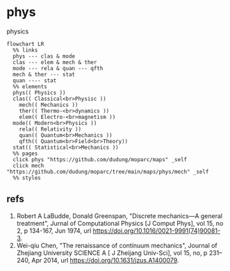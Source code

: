 # phys
physics

```mermaid
flowchart LR
  %% links
  phys --- clas & mode
  clas --- elem & mech & ther
  mode --- rela & quan --- qfth
  mech & ther --- stat
  quan ---- stat
  %% elements
  phys(( Physics ))
  clas(( Classical<br>Physisc ))
    mech(( Mechanics ))
    ther(( Thermo-<br>dynamics ))
    elem(( Electro-<br>magnetism ))
  mode(( Modern<br>Physics ))
    rela(( Relativity ))
    quan(( Quantum<br>Mechanics ))
    qfth(( Quantum<br>Field<br>Theory))
  stat(( Statistical<br>Mechanics ))
  %% pages
  click phys "https://github.com/dudung/moparc/maps" _self
  click mech "https://github.com/dudung/moparc/tree/main/maps/phys/mech" _self
  %% styles
```

## refs
1. Robert A LaBudde, Donald Greenspan, "Discrete mechanics—A general treatment", Jurnal of Computational Physics [J Comput Phys], vol 15, no 2, p 134-167, Jun 1974, url <https://doi.org/10.1016/0021-9991(74)90081-3>.
2. Wei-qiu Chen, "The renaissance of continuum mechanics", Journal of Zhejiang University SCIENCE A [ J Zheijang Univ-Sci],  vol 15, no, p 231–240,  Apr 2014, url <https://doi.org/10.1631/jzus.A1400079>.